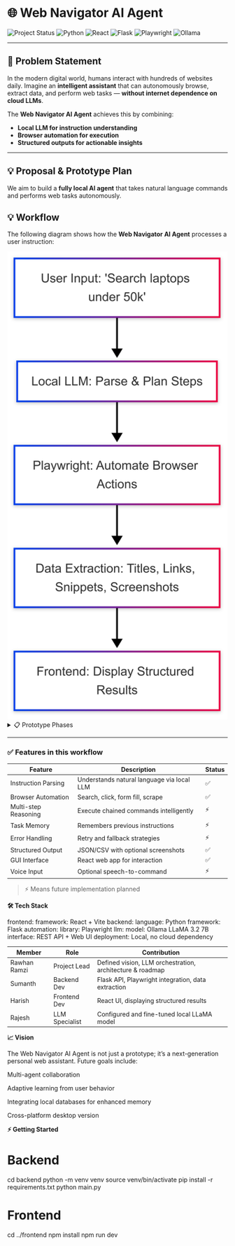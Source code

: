 
# 🌐 Web Navigator AI Agent

![Project Status](https://img.shields.io/badge/status-Prototype-blue)
![Python](https://img.shields.io/badge/Python-3.11-blue)
![React](https://img.shields.io/badge/React-18-blue)
![Flask](https://img.shields.io/badge/Flask-2.3-blue)
![Playwright](https://img.shields.io/badge/Playwright-Automation-blue)
![Ollama](https://img.shields.io/badge/LLM-Ollama-blue)

---

## 📌 Problem Statement
In the modern digital world, humans interact with hundreds of websites daily. Imagine an **intelligent assistant** that can autonomously browse, extract data, and perform web tasks — **without internet dependence on cloud LLMs**.  

The **Web Navigator AI Agent** achieves this by combining:  
- **Local LLM for instruction understanding**  
- **Browser automation for execution**  
- **Structured outputs for actionable insights**

---

## 💡 Proposal & Prototype Plan

We aim to build a **fully local AI agent** that takes natural language commands and performs web tasks autonomously.  

## 💡 Workflow

The following diagram shows how the **Web Navigator AI Agent** processes a user instruction:

<a href="mermaid-ai-diagram-2025-09-27-102903.png">
  <img src="mermaid-ai-diagram-2025-09-27-102903.png" alt="Workflow Diagram" width="600"/>
</a>

<details>
<summary>📋 Prototype Phases</summary>

1. **Instruction Parsing:** Local LLaMA 3.2 7B interprets commands.  
2. **Browser Automation:** Playwright executes actions in headless or VM browser.  
3. **Task Execution:** Supports multi-step reasoning & error handling.  
4. **Output:** Structured JSON/CSV results, optional screenshots.  
5. **User Interaction:** React GUI + optional voice commands.

</details>

---

### ✅ Features in this workflow

| Feature              | Description                                | Status |
| -------------------- | ------------------------------------------ | ------ |
| Instruction Parsing  | Understands natural language via local LLM | ✅     |
| Browser Automation   | Search, click, form fill, scrape           | ✅     |
| Multi-step Reasoning | Execute chained commands intelligently     | ⚡      |
| Task Memory          | Remembers previous instructions            | ⚡      |
| Error Handling       | Retry and fallback strategies              | ⚡      |
| Structured Output    | JSON/CSV with optional screenshots         | ✅     |
| GUI Interface        | React web app for interaction              | ✅     |
| Voice Input          | Optional speech-to-command                 | ⚡      |

> ⚡ Means future implementation planned

**🛠️ Tech Stack**

frontend:
  framework: React + Vite
backend:
  language: Python
  framework: Flask
automation:
  library: Playwright
llm:
  model: Ollama LLaMA 3.2 7B
interface: REST API + Web UI
deployment: Local, no cloud dependency

| **Member**   | **Role**       | **Contribution**                                          |
| ------------ | -------------- | --------------------------------------------------------- |
| Rawhan Ramzi | Project Lead   | Defined vision, LLM orchestration, architecture & roadmap |
| Sumanth      | Backend Dev    | Flask API, Playwright integration, data extraction        |
| Harish       | Frontend Dev   | React UI, displaying structured results                   |
| Rajesh       | LLM Specialist | Configured and fine-tuned local LLaMA model               |


**📈 Vision**

The Web Navigator AI Agent is not just a prototype; it’s a next-generation personal web assistant. Future goals include:

Multi-agent collaboration

Adaptive learning from user behavior

Integrating local databases for enhanced memory

Cross-platform desktop version

**⚡ Getting Started**

# Backend
cd backend
python -m venv venv
source venv/bin/activate
pip install -r requirements.txt
python main.py

# Frontend
cd ../frontend
npm install
npm run dev
